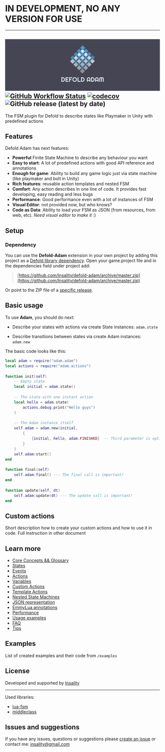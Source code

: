 
# IN DEVELOPMENT, NO ANY VERSION FOR USE
---

![](media/adam-logo.png)
[![GitHub Workflow Status](https://img.shields.io/github/workflow/status/insality/defold-adam/Run%20tests)](https://github.com/Insality/defold-adam/actions)
[![codecov](https://codecov.io/gh/Insality/defold-adam/branch/main/graph/badge.svg?token=VIN9pcSlpF)](https://codecov.io/gh/Insality/defold-adam)
![GitHub release (latest by date)](https://img.shields.io/github/v/release/insality/defold-adam)
---
The FSM plugin for Defold to describe states like Playmaker in Unity with predefined actions


## Features

Defold Adam has next features:

- **Powerful** Finite State Machine to describe any behaviour you want
- **Easy to start**: A lot of predefined actions with good API reference and annotations
- **Enough for game**: Ability to build any game logic just via state machine (like playmaker and bolt in Unity)
- **Rich features**: reusable action templates and nested FSM
- **Comfort**: Any action describes in one line of code. It provides fast developing, easy reading and less bugs
- **Performance**: Good performance even with a lot of instances of FSM
- **Visual Editor**: not provided now, but who knows?
- **Code as Data**: Ability to load your FSM as JSON (from resources, from web, etc). _Need visual editor to make it_ :)


## Setup

### Dependency

You can use the **Defold-Adam** extension in your own project by adding this project as a [Defold library dependency](https://www.defold.com/manuals/libraries/). Open your game.project file and in the dependencies field under project add:

> [https://github.com/Insality/defold-adam/archive/master.zip](https://github.com/Insality/defold-adam/archive/master.zip)

Or point to the ZIP file of a [specific release](https://github.com/Insality/defold-adam/releases).


## Basic usage

To use **Adam**, you should do next:

- Describe your states with actions via create State instances: `adam.state`

- Describe transitions between states via create Adam instances: `adam.new`

The basic code looks like this:
```lua
local adam = require("adam.adam")
local actions = require("adam.actions")

function init(self)
    -- Empty state
    local initial = adam.state()

    -- The state with one instant action
    local hello = adam.state(
        actions.debug.print("Hello guys")
    )

    -- The Adam instance itself
    self.adam = adam.new(initial,
        {
            {initial, hello, adam.FINISHED}  -- Third parameter is optional, it's adam.FINISHED by default
        }
    )
    self.adam:start()
end

function final(self)
	self.adam:final() --- The final call is important!
end

function update(self, dt)
	self.adam:update(dt) --- The update call is important!
end

```


## Custom actions

Short description how to create your custom actions and how to use it in code. Full instruction in other document


## Learn more

- [Core Concepts && Glossary](docs_md/01-core-concepts.md)
- [States](docs_md/02-states.md)
- [Events](docs_md/03-events.md)
- [Actions](docs_md/04-actions.md)
- [Variables](docs_md/05-variables.md)
- [Custom Actions](docs_md/06-custom-actions.md)
- [Template Actions](docs_md/07-template-actions.md)
- [Nested State Machines](docs_md/08-nested-fsm.md)
- [JSON representation](docs_md/09-json-format.md)
- [EmmyLua annotations](docs_md/10-emmylua.md)
- [Performance](docs_md/11-performance.md)
- [Usage examples](docs_md/12-examples.md)
- [FAQ](docs_md/13-faq.md)
- [Tips](docs_md/14-tips.md)


## Examples

List of created examples and their code from `/examples`


## License

Developed and supported by [Insality](https://github.com/Insality)

---

Used libraries:

- [lua-fsm](https://github.com/unindented/lua-fsm)
- [middleclass](https://github.com/kikito/middleclass)


## Issues and suggestions

If you have any issues, questions or suggestions please [create an issue](https://github.com/Insality/defold-adam/issues) or contact me: [insality@gmail.com](mailto:insality@gmail.com)

